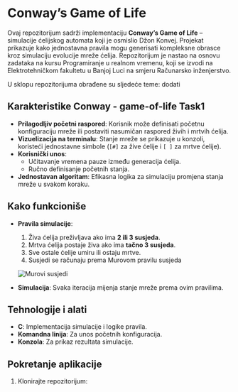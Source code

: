 # Conway’s Game of Life

Ovaj repozitorijum sadrži implementaciju **Conway’s Game of Life** – simulacije ćelijskog automata koji je osmislio Džon Konvej. Projekat prikazuje kako jednostavna pravila mogu generisati kompleksne obrasce kroz simulaciju evolucije mreže ćelija. Repozitorijum je nastao na osnovu zadataka na kursu Programiranje u realnom vremenu, koji se izvodi na Elektrotehničkom fakultetu u Banjoj Luci na smjeru Računarsko inženjerstvo.

U sklopu repozitorijuma obrađene su sljedeće teme:
dodati

## Karakteristike Conway - game-of-life Task1
- **Prilagodljiv početni raspored**: Korisnik može definisati početnu konfiguraciju mreže ili postaviti nasumičan raspored živih i mrtvih ćelija.
- **Vizuelizacija na terminalu**: Stanje mreže se prikazuje u konzoli, koristeći jednostavne simbole (`[#]` za žive ćelije i `[ ]` za mrtve ćelije).
- **Korisnički unos**: 
  - Učitavanje vremena pauze između generacija ćelija.
  - Ručno definisanje početnih stanja.
- **Jednostavan algoritam**: Efikasna logika za simulaciju promjena stanja mreže u svakom koraku.

## Kako funkcioniše
- **Pravila simulacije**:
  1. Živa ćelija preživljava ako ima **2 ili 3 susjeda**.
  2. Mrtva ćelija postaje živa ako ima **tačno 3 susjeda**.
  3. Sve ostale ćelije umiru ili ostaju mrtve.
  4. Susjedi se računaju prema Murovom pravilu susjeda
     
  ![Murovi susjedi](https://upload.wikimedia.org/wikipedia/commons/thumb/2/23/CA-Moore-Neighborhood.svg/300px-CA-Moore-Neighborhood.svg.png?20130202163711)
- **Simulacija**: Svaka iteracija mijenja stanje mreže prema ovim pravilima.

## Tehnologije i alati
- **C**: Implementacija simulacije i logike pravila.
- **Komandna linija**: Za unos početnih konfiguracija.
- **Konzola**: Za prikaz rezultata simulacije.

## Pokretanje aplikacije
1. Klonirajte repozitorijum:  
  
